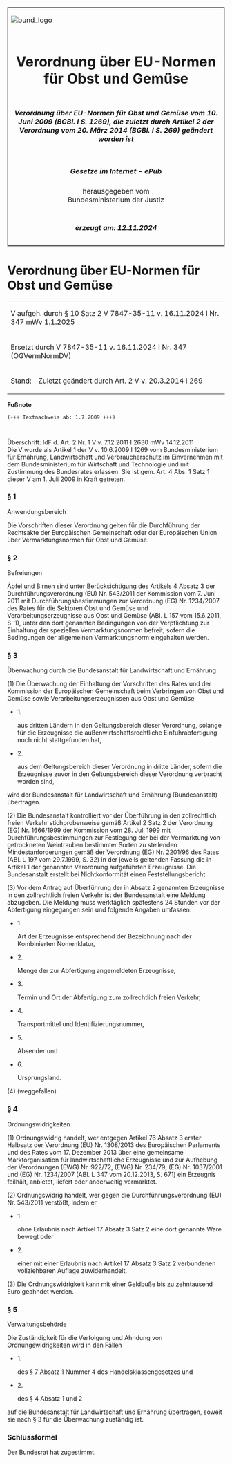 <span id="DECKBLATT.html"></span>

<table border="0" frame="border" width="100%">

<tr valign="top">

<td align="left">

![bund\_logo](BfJ_2021_Web_de_de.gif)

</td>

<td align="right">

 

</td>

</tr>

<tr align="center" valign="middle">

<td colspan="2">

# Verordnung über EU-Normen für Obst und Gemüse

</td>

</tr>

<tr align="center" valign="middle">

<td colspan="2">

##### Verordnung über EU-Normen für Obst und Gemüse vom 10. Juni 2009 (BGBl. I S. 1269), die zuletzt durch Artikel 2 der Verordnung vom 20. März 2014 (BGBl. I S. 269) geändert worden ist

</td>

</tr>

<tr align="center" valign="middle">

<td colspan="2">

  
  

##### Gesetze im Internet - ePub  
  
herausgegeben vom  
Bundesministerium der Justiz

</td>

</tr>

<tr align="center" valign="bottom">

<td colspan="2">

  
  

##### erzeugt am: 12.11.2024

</td>

</tr>

</table>

<span id="BJNR126910009.html"></span>

# Verordnung über EU-Normen für Obst und Gemüse

<div>

<div class="jnhtml">

<table width="100%">

<colgroup>

<col width="10%">

</col>

<col width="90%">

</col>

</colgroup>

<tr>

<td class="StandkommentarAufh" colspan="2">

V aufgeh. durch § 10 Satz 2 V 7847-35-11 v. 16.11.2024 I Nr. 347 mWv
1.1.2025

</div>

</div>

</td>

</tr>

<tr>

<td colspan="2">

Ersetzt durch V 7847-35-11 v. 16.11.2024 I Nr. 347 (OGVermNormDV)

</td>

</tr>

<tr>

<td>

Stand:

</td>

<td>

Zuletzt geändert durch Art. 2 V v. 20.3.2014 I 269

</td>

</tr>

</table>

</div>

</div>

<div>

  
**Fußnote**

<div class="jnhtml">

<div>

<div class="jurAbsatz">

  

``` 
(+++ Textnachweis ab: 1.7.2009 +++)

 
```

Überschrift: IdF d. Art. 2 Nr. 1 V v. 7.12.2011 I 2630 mWv 14.12.2011  
Die V wurde als Artikel 1 der V v. 10.6.2009 I 1269 vom
Bundesministerium für Ernährung, Landwirtschaft und Verbraucherschutz im
Einvernehmen mit dem Bundesministerium für Wirtschaft und Technologie
und mit Zustimmung des Bundesrates erlassen. Sie ist gem. Art. 4 Abs. 1
Satz 1 dieser V am 1. Juli 2009 in Kraft getreten.

</div>

</div>

</div>

</div>

<span id="BJNR126910009BJNE000101377.html"></span>

### § 1  
Anwendungsbereich

<div>

<div class="jnhtml">

<div>

<div class="jurAbsatz">

Die Vorschriften dieser Verordnung gelten für die Durchführung der
Rechtsakte der Europäischen Gemeinschaft oder der Europäischen Union
über Vermarktungsnormen für Obst und Gemüse.

</div>

</div>

</div>

</div>

<span id="BJNR126910009BJNE000201377.html"></span>

### § 2  
Befreiungen

<div>

<div class="jnhtml">

<div>

<div class="jurAbsatz">

Äpfel und Birnen sind unter Berücksichtigung des Artikels 4 Absatz 3 der
Durchführungsverordnung (EU) Nr. 543/2011 der Kommission vom 7. Juni
2011 mit Durchführungsbestimmungen zur Verordnung (EG) Nr. 1234/2007 des
Rates für die Sektoren Obst und Gemüse und Verarbeitungserzeugnisse aus
Obst und Gemüse (ABl. L 157 vom 15.6.2011, S. 1), unter den dort
genannten Bedingungen von der Verpflichtung zur Einhaltung der
speziellen Vermarktungsnormen befreit, sofern die Bedingungen der
allgemeinen Vermarktungsnorm eingehalten werden.

</div>

</div>

</div>

</div>

<span id="BJNR126910009BJNE000301360.html"></span>

### § 3  
Überwachung durch die Bundesanstalt für Landwirtschaft und Ernährung

<div>

<div class="jnhtml">

<div>

<div class="jurAbsatz">

(1) Die Überwachung der Einhaltung der Vorschriften des Rates und der
Kommission der Europäischen Gemeinschaft beim Verbringen von Obst und
Gemüse sowie Verarbeitungserzeugnissen aus Obst und Gemüse

  - 1\.
    
    <div>
    
    aus dritten Ländern in den Geltungsbereich dieser Verordnung,
    solange für die Erzeugnisse die außenwirtschaftsrechtliche
    Einfuhrabfertigung noch nicht stattgefunden hat,
    
    </div>

  - 2\.
    
    <div>
    
    aus dem Geltungsbereich dieser Verordnung in dritte Länder, sofern
    die Erzeugnisse zuvor in den Geltungsbereich dieser Verordnung
    verbracht worden sind,
    
    </div>

wird der Bundesanstalt für Landwirtschaft und Ernährung (Bundesanstalt)
übertragen.

</div>

<div class="jurAbsatz">

(2) Die Bundesanstalt kontrolliert vor der Überführung in den
zollrechtlich freien Verkehr stichprobenweise gemäß Artikel 2 Satz 2 der
Verordnung (EG) Nr. 1666/1999 der Kommission vom 28. Juli 1999 mit
Durchführungsbestimmungen zur Festlegung der bei der Vermarktung von
getrockneten Weintrauben bestimmter Sorten zu stellenden
Mindestanforderungen gemäß der Verordnung (EG) Nr. 2201/96 des Rates
(ABl. L 197 vom 29.7.1999, S. 32) in der jeweils geltenden Fassung die
in Artikel 1 der genannten Verordnung aufgeführten Erzeugnisse. Die
Bundesanstalt erstellt bei Nichtkonformität einen Feststellungsbericht.

</div>

<div class="jurAbsatz">

(3) Vor dem Antrag auf Überführung der in Absatz 2 genannten Erzeugnisse
in den zollrechtlich freien Verkehr ist der Bundesanstalt eine Meldung
abzugeben. Die Meldung muss werktäglich spätestens 24 Stunden vor der
Abfertigung eingegangen sein und folgende Angaben umfassen:

  - 1\.
    
    <div>
    
    Art der Erzeugnisse entsprechend der Bezeichnung nach der
    Kombinierten Nomenklatur,
    
    </div>

  - 2\.
    
    <div>
    
    Menge der zur Abfertigung angemeldeten Erzeugnisse,
    
    </div>

  - 3\.
    
    <div>
    
    Termin und Ort der Abfertigung zum zollrechtlich freien Verkehr,
    
    </div>

  - 4\.
    
    <div>
    
    Transportmittel und Identifizierungsnummer,
    
    </div>

  - 5\.
    
    <div>
    
    Absender und
    
    </div>

  - 6\.
    
    <div>
    
    Ursprungsland.
    
    </div>

</div>

<div class="jurAbsatz">

(4) (weggefallen)

</div>

</div>

</div>

</div>

<span id="BJNR126910009BJNE000402360.html"></span>

### § 4  
Ordnungswidrigkeiten

<div>

<div class="jnhtml">

<div>

<div class="jurAbsatz">

(1) Ordnungswidrig handelt, wer entgegen Artikel 76 Absatz 3 erster
Halbsatz der Verordnung (EU) Nr. 1308/2013 des Europäischen Parlaments
und des Rates vom 17. Dezember 2013 über eine gemeinsame
Marktorganisation für landwirtschaftliche Erzeugnisse und zur Aufhebung
der Verordnungen (EWG) Nr. 922/72, (EWG) Nr. 234/79, (EG) Nr. 1037/2001
und (EG) Nr. 1234/2007 (ABl. L 347 vom 20.12.2013, S. 671) ein Erzeugnis
feilhält, anbietet, liefert oder anderweitig vermarktet.

</div>

<div class="jurAbsatz">

(2) Ordnungswidrig handelt, wer gegen die Durchführungsverordnung (EU)
Nr. 543/2011 verstößt, indem er

  - 1\.
    
    <div style="">
    
    ohne Erlaubnis nach Artikel 17 Absatz 3 Satz 2 eine dort genannte
    Ware bewegt oder
    
    </div>

  - 2\.
    
    <div style="">
    
    einer mit einer Erlaubnis nach Artikel 17 Absatz 3 Satz 2
    verbundenen vollziehbaren Auflage zuwiderhandelt.
    
    </div>

</div>

<div class="jurAbsatz">

(3) Die Ordnungswidrigkeit kann mit einer Geldbuße bis zu zehntausend
Euro geahndet werden.

</div>

</div>

</div>

</div>

<span id="BJNR126910009BJNE000500000.html"></span>

### § 5  
Verwaltungsbehörde

<div>

<div class="jnhtml">

<div>

<div class="jurAbsatz">

Die Zuständigkeit für die Verfolgung und Ahndung von
Ordnungswidrigkeiten wird in den Fällen

  - 1\.
    
    <div>
    
    des § 7 Absatz 1 Nummer 4 des Handelsklassengesetzes und
    
    </div>

  - 2\.
    
    <div>
    
    des § 4 Absatz 1 und 2
    
    </div>

auf die Bundesanstalt für Landwirtschaft und Ernährung übertragen,
soweit sie nach § 3 für die Überwachung zuständig ist.

</div>

</div>

</div>

</div>

<span id="BJNR126910009BJNE000600000.html"></span>

### Schlussformel  

<div>

<div class="jnhtml">

<div>

<div class="jurAbsatz">

Der Bundesrat hat zugestimmt.

</div>

</div>

</div>

</div>
